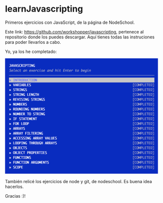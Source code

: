# learnJavascripting
Primeros ejercicios con JavaScript, de la página de NodeSchool. 

Este link: https://github.com/workshopper/javascripting, pertenece al repositorio donde los puedes descargar. 
Aquí tienes todas las instruciones para poder llevarlos a cabo. 

Yo, ya los he completado:

![Alt text](img/Captura%20de%20pantalla%202019-01-07%2015.53.55.png "Ejercicios Completados")


También relicé los ejercicios de node y git, de nodeschool. Es buena idea hacerlos.

Gracias :)!
